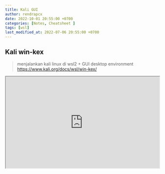 ```yaml
---
title: Kali GUI
author: rendrapcx
date: 2022-10-01 20:55:00 +0700
categories: [Notes, Cheatsheet ]
tags: [wsl]
last_modified_at: 2022-07-06 20:55:00 +0700
---
```


## Kali win-kex
> menjalankan kali linux di wsl2 + GUI desktop environment
<https://www.kali.org/docs/wsl/win-kex/>
<iframe src="https://www.kali.org/docs/wsl/win-kex/" name="iframe_a" height="300px" width="100%" title="Iframe Example"></iframe>
